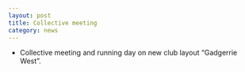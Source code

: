 ```yaml
---
layout: post
title: Collective meeting
category: news
---
```


* Collective meeting and running day on new club layout “Gadgerrie West”.